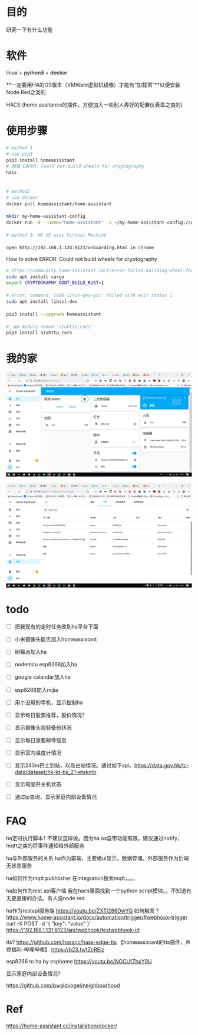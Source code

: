# 目的

研究一下有什么功能

# 软件

linux + ~~python3~~ + ~~docker~~

**一定要用HA的OS版本（VMWare虚拟机镜像）才能有“加载项”**以便安装Node Red之类的

HACS (home assitance的插件，方便加入一些别人弄好的配置仪表盘之类的)

# 使用步骤

```bash
# method 1
# use pip3
pip3 install homeassistant
# 报错 ERROR: Could not build wheels for cryptography
hass


# method2
# use docker
docker pull homeassistant/home-assistant

mkdir my-home-assistant-config
docker run -d --name="home-assistant" -v ~/my-home-assistant-config:/config -v /etc/localtime:/etc/localtime:ro --net=host homeassistant/home-assistant

# method 3: HA OS uses Virtual Machine

open http://192.168.1.124:8123/onboarding.html in chrome
```



How to solve ERROR: Could not build wheels for cryptography

```bash
# https://community.home-assistant.io/t/error-failed-building-wheel-for-cryptography/352020/4
sudo apt install cargo
export CRYPTOGRAPHY_DONT_BUILD_RUST=1

# error: command 'i686-linux-gnu-gcc' failed with exit status 1
sudo apt install libssl-dev

pip3 install --upgrade homeassistant

#  No module named 'aiohttp_cors'
pip3 install aiohttp_cors
```





# 我的家

![image-20210925160440554](../images/2021-09-25-home-assistent/image-20210925160440554.png)



![image-20210925160455772](../images/2021-09-25-home-assistent/image-20210925160455772.png)



# todo

- [ ] 把我现有的定时任务改到ha平台下面
- [ ] 小米摄像头能否加入homeassistant
- [ ] 树莓派加入ha
- [ ] nodemcu esp8266加入ha
- [ ] google calandar加入ha
- [ ] esp8266加入mijia
- [ ] 用个没用的手机，显示控制ha
- [ ] 显示每日股票推荐，股价情况?
- [ ] 显示摄像头视频备份状况
- [ ] 显示每日重要邮件信息
- [ ] 显示室内温度计情况
- [ ] 显示243m巴士到站，以及出站情况。通过如下api。https://data.gov.hk/tc-data/dataset/hk-td-tis_21-etakmb
- [ ] 显示电脑开关机状态
- [ ] 通过ip查询，显示家庭内部设备情况



# FAQ

ha定时执行脚本?
不建议这样做。因为ha os自带功能有限。建议通过notify，mqtt之类的将事件通知给外部服务



ha与外部服务的关系
ha作为前端，主要做ui显示，数据存储。外部服务作为后端无状态服务



ha如何作为mqtt pubhlisher
在integration搜索mqtt，。。。



ha如何作为rest api客户端
我在hacs里面找到一个python script模块。。不知道有无更直接的办法。有人说node red



ha作为restapi服务端
https://youtu.be/ZXTI286DwYQ
如何触发？
https://www.home-assistant.io/docs/automation/trigger/#webhook-trigger
curl -X POST -d '{ "key": "value" }' https://192.168.1.131:8123/api/webhook/testwebhook-id



tts?
https://github.com/hasscc/hass-edge-tts
【homeassistant的tts插件，声控福利-哔哩哔哩】 https://b23.tv/tZcREiz

esp8266 to ha by esphome
https://youtu.be/NGCUfZhxY9U



显示家庭内部设备情况?

https://github.com/bwaldvogel/neighbourhood





# Ref

https://home-assistant.cc/installation/docker/

